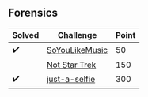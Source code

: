 ## Forensics

| Solved | Challenge | Point |
| ------ | --------- | ----- |
| :heavy_check_mark: | [SoYouLikeMusic](soyoulikemusic-50) | 50 |
|  | [Not Star Trek](not-star-trek-150) | 150 |
| :heavy_check_mark: | [just-a-selfie](just-a-selfie-300) | 300 |